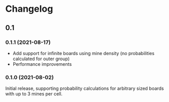 # Changelog

## 0.1

### 0.1.1 (2021-08-17)
- Add support for infinite boards using mine density (no probabilities calculated for outer group)
- Performance improvements

### 0.1.0 (2021-08-02)
Initial release, supporting probability calculations for arbitrary sized boards with up to 3 mines per cell.

